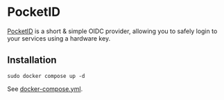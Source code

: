 # PocketID

[PocketID](https://pocket-id.org/) is a short & simple OIDC provider, allowing you to safely login to your services using a hardware key.

## Installation

```
sudo docker compose up -d
```

See [docker-compose.yml](./docker-compose.yml).
